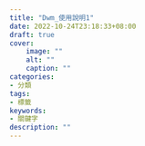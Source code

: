 ```yaml
---
title: "Dwm_使用說明1"
date: 2022-10-24T23:18:33+08:00
draft: true
cover:
    image: ""
    alt: ""
    caption: ""
categories: 
- 分類
tags: 
- 標籤
keywords:
- 關鍵字
description: ""
---
```


